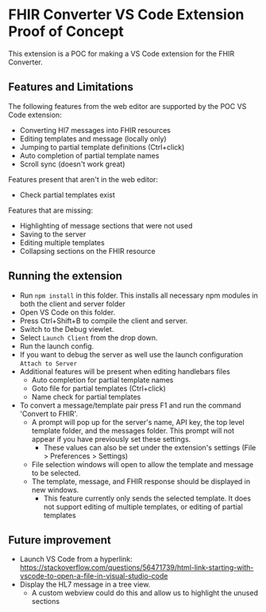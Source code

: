 # FHIR Converter VS Code Extension Proof of Concept 

This extension is a POC for making a VS Code extension for the FHIR Converter.

## Features and Limitations
The following features from the web editor are supported by the POC VS Code extension:
- Converting Hl7 messages into FHIR resources
- Editing templates and message (locally only)
- Jumping to partial template definitions (Ctrl+click)
- Auto completion of partial template names
- Scroll sync (doesn't work great)
   
Features present that aren't in the web editor:
- Check partial templates exist
  
Features that are missing:
- Highlighting of message sections that were not used
- Saving to the server
- Editing multiple templates
- Collapsing sections on the FHIR resource
     
## Running the extension

- Run `npm install` in this folder. This installs all necessary npm modules in both the client and server folder
- Open VS Code on this folder.
- Press Ctrl+Shift+B to compile the client and server.
- Switch to the Debug viewlet.
- Select `Launch Client` from the drop down.
- Run the launch config.
- If you want to debug the server as well use the launch configuration `Attach to Server`
- Additional features will be present when editing handlebars files
  - Auto completion for partial template names
  - Goto file for partial templates (Ctrl+click)
  - Name check for partial templates
- To convert a message/template pair press F1 and run the command 'Convert to FHIR'.
  - A prompt will pop up for the server's name, API key, the top level template folder, and the messages folder. This prompt will not appear if you have previously set these settings.
    - These values can also be set under the extension's settings (File > Preferences > Settings)
  - File selection windows will open to allow the template and message to be selected. 
  - The template, message, and FHIR response should be displayed in new windows.
    - This feature currently only sends the selected template. It does not support editing of multiple templates, or editing of partial templates

## Future improvement

- Launch VS Code from a hyperlink: https://stackoverflow.com/questions/56471739/html-link-starting-with-vscode-to-open-a-file-in-visual-studio-code
- Display the HL7 message in a tree view.
  - A custom webview could do this and allow us to highlight the unused sections
